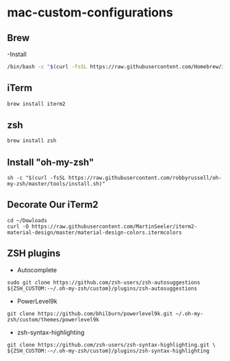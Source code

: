 # mac-custom-configurations

## Brew

-Install
```bash
/bin/bash -c "$(curl -fsSL https://raw.githubusercontent.com/Homebrew/install/HEAD/install.sh)"
```

## iTerm

```bash
brew install iterm2
```

## zsh

```bash
brew install zsh
```

## Install "oh-my-zsh"
```
sh -c "$(curl -fsSL https://raw.githubusercontent.com/robbyrussell/oh-my-zsh/master/tools/install.sh)"
```

## Decorate Our iTerm2
```
cd ~/Dowloads
curl -O https://raw.githubusercontent.com/MartinSeeler/iterm2-material-design/master/material-design-colors.itermcolors
```

## ZSH plugins
- Autocomplete
```
sudo git clone https://github.com/zsh-users/zsh-autosuggestions ${ZSH_CUSTOM:-~/.oh-my-zsh/custom}/plugins/zsh-autosuggestions
```
- PowerLevel9k
```
git clone https://github.com/bhilburn/powerlevel9k.git ~/.oh-my-zsh/custom/themes/powerlevel9k
```
- zsh-syntax-highlighting
```
git clone https://github.com/zsh-users/zsh-syntax-highlighting.git \
${ZSH_CUSTOM:-~/.oh-my-zsh/custom}/plugins/zsh-syntax-highlighting
```
